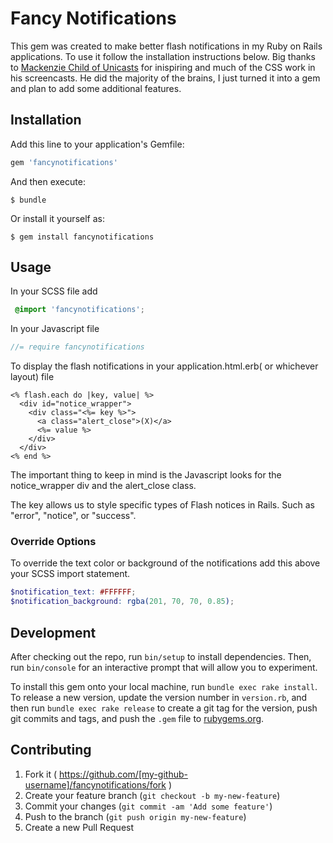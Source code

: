 # Fancy Notifications

This gem was created to make better flash notifications in my Ruby on Rails applications. To use it follow the installation instructions below. Big thanks to [Mackenzie Child of Unicasts](http://unicasts.com) for inispiring and much of the CSS work in his screencasts. He did the majority of the brains, I just turned it into a gem and plan to add some additional features.

## Installation

Add this line to your application's Gemfile:

```ruby
gem 'fancynotifications'
```

And then execute:

    $ bundle

Or install it yourself as:

    $ gem install fancynotifications

## Usage

In your SCSS file add

```scss
 @import 'fancynotifications';
```

In your Javascript file

```javascript
//= require fancynotifications
```

To display the flash notifications in your application.html.erb( or whichever layout) file
```erb
<% flash.each do |key, value| %>
  <div id="notice_wrapper">
    <div class="<%= key %>">
      <a class="alert_close">(X)</a>
      <%= value %>
    </div>
  </div>
<% end %>
```

The important thing to keep in mind is the Javascript looks for the notice_wrapper div and the alert_close class.

The key allows us to style specific types of Flash notices in Rails. Such as "error", "notice", or "success".

### Override Options
To override the text color or background of the notifications add this above your SCSS import statement.

```scss
$notification_text: #FFFFFF;
$notification_background: rgba(201, 70, 70, 0.85);

```

## Development

After checking out the repo, run `bin/setup` to install dependencies. Then, run `bin/console` for an interactive prompt that will allow you to experiment.

To install this gem onto your local machine, run `bundle exec rake install`. To release a new version, update the version number in `version.rb`, and then run `bundle exec rake release` to create a git tag for the version, push git commits and tags, and push the `.gem` file to [rubygems.org](https://rubygems.org).

## Contributing

1. Fork it ( https://github.com/[my-github-username]/fancynotifications/fork )
2. Create your feature branch (`git checkout -b my-new-feature`)
3. Commit your changes (`git commit -am 'Add some feature'`)
4. Push to the branch (`git push origin my-new-feature`)
5. Create a new Pull Request
